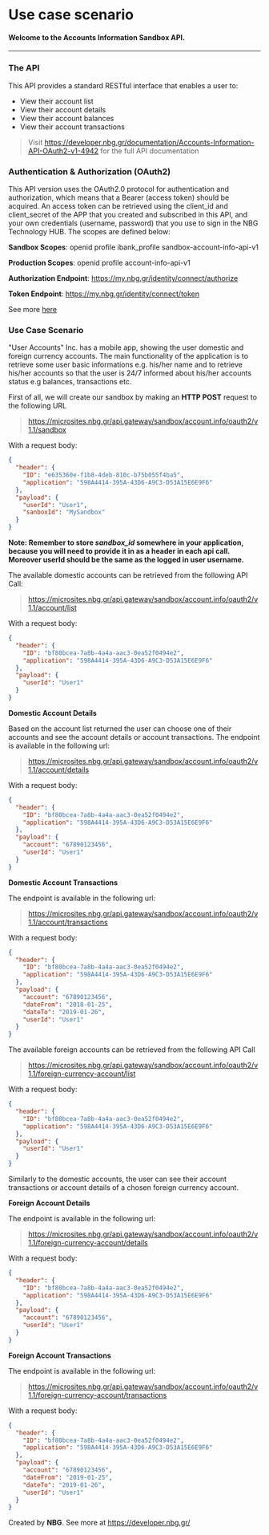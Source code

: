 # Use case scenario
#### Welcome to the Accounts Information Sandbox API.

------------------------------------------------------------------------------------------
### The API
This API provides a standard RESTful interface that enables a user to:
* View their account list
* View their account details
* View their account balances
* View their account transactions

> Visit https://developer.nbg.gr/documentation/Accounts-Information-API-OAuth2-v1-4942 for the full API documentation

### Authentication & Authorization (OAuth2)


This API version uses the OAuth2.0 protocol for authentication and authorization, which means that a Bearer (access token) should be acquired. An access token can be retrieved using the client_id and client_secret of the APP that you created and subscribed in this API, and your own credentials (username, password) that you use to sign in the NBG Technology HUB. The scopes are defined below:


**Sandbox Scopes**: openid profile ibank_profile sandbox-account-info-api-v1


**Production Scopes**: openid profile account-info-api-v1


**Authorization Endpoint**: https://my.nbg.gr/identity/connect/authorize
    
    
**Token  Endpoint**: https://my.nbg.gr/identity/connect/token


See more [here](https://developer.nbg.gr/oauth-document)

### Use Case Scenario 
"User Accounts" Inc. has a mobile app, showing the user domestic and foreign currency accounts. The main functionality of the application is to retrieve some user basic informations e.g.  his/her name and to retrieve his/her accounts so that the user is 24/7 informed about his/her accounts status e.g balances, transactions etc.

First of all, we will create our sandbox by making an **HTTP POST** request to the following URL
> https://microsites.nbg.gr/api.gateway/sandbox/account.info/oauth2/v1.1/sandbox

With a request body:
```json
{
  "header": {
	"ID": "e635360e-f1b8-4deb-810c-b75b055f4ba5",
	"application": "598A4414-395A-43D6-A9C3-D53A15E6E9F6"
  },
  "payload": {
	"userId": "User1",
	"sanboxId": "MySandbox"
  }
}
``` 

**Note: Remember to store *sandbox_id* somewhere in your application, because you will need to provide it in as a header in each api call. Moreover userId should be the same as the logged in user username.**

The available domestic accounts can be retrieved from the following API Call:

> https://microsites.nbg.gr/api.gateway/sandbox/account.info/oauth2/v1.1/account/list

With a request body:
```json
{
  "header": {
	"ID": "bf80bcea-7a8b-4a4a-aac3-0ea52f0494e2",
	"application": "598A4414-395A-43D6-A9C3-D53A15E6E9F6"
  },
  "payload": {
	"userId": "User1"
  }
}
``` 

**Domestic Account Details**

Based on the account list returned the user can choose one of their accounts and see the account details or account transactions. The endpoint is available in the following url:

> https://microsites.nbg.gr/api.gateway/sandbox/account.info/oauth2/v1.1/account/details

With a request body:
```json
{
  "header": {
    "ID": "bf80bcea-7a8b-4a4a-aac3-0ea52f0494e2",
    "application": "598A4414-395A-43D6-A9C3-D53A15E6E9F6"
  },
  "payload": {
    "account": "67890123456",
    "userId": "User1"
  }
}
``` 

**Domestic Account Transactions**

The endpoint is available in the following url:
> https://microsites.nbg.gr/api.gateway/sandbox/account.info/oauth2/v1.1/account/transactions


With a request body:
```json
{
  "header": {
    "ID": "bf80bcea-7a8b-4a4a-aac3-0ea52f0494e2",
    "application": "598A4414-395A-43D6-A9C3-D53A15E6E9F6"
  },
  "payload": {
    "account": "67890123456",
    "dateFrom": "2018-01-25",
    "dateTo": "2019-01-26",
    "userId": "User1"
  }
}
``` 

The available foreign accounts can be retrieved from the following API Call

> https://microsites.nbg.gr/api.gateway/sandbox/account.info/oauth2/v1.1/foreign-currency-account/list

With a request body:
```json
{
  "header": {
	"ID": "bf80bcea-7a8b-4a4a-aac3-0ea52f0494e2",
	"application": "598A4414-395A-43D6-A9C3-D53A15E6E9F6"
  },
  "payload": {
	"userId": "User1"
  }
}
``` 

Similarly to the domestic accounts, the user can see their account transactions or account details of a chosen foreign currency account.

**Foreign Account Details**

The endpoint is available in the following url:
> https://microsites.nbg.gr/api.gateway/sandbox/account.info/oauth2/v1.1/foreign-currency-account/details

With a request body:
```json
{
  "header": {
    "ID": "bf80bcea-7a8b-4a4a-aac3-0ea52f0494e2",
    "application": "598A4414-395A-43D6-A9C3-D53A15E6E9F6"
  },
  "payload": {
    "account": "67890123456",
    "userId": "User1"
  }
}
``` 

**Foreign Account Transactions**

The endpoint is available in the following url:
> https://microsites.nbg.gr/api.gateway/sandbox/account.info/oauth2/v1.1/foreign-currency-account/transactions

With a request body:
```json
{
  "header": {
    "ID": "bf80bcea-7a8b-4a4a-aac3-0ea52f0494e2",
    "application": "598A4414-395A-43D6-A9C3-D53A15E6E9F6"
  },
  "payload": {
    "account": "67890123456",
    "dateFrom": "2019-01-25",
    "dateTo": "2019-01-26",
    "userId": "User1"
  }
}
``` 

Created by **NBG**. 
See more at https://developer.nbg.gr/